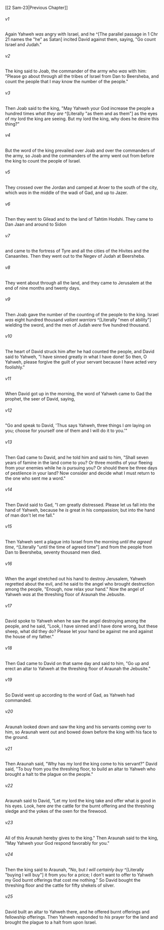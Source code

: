 ﻿---
aliases:
  - 2 Samuel 24
---

[[2 Sam-23|Previous Chapter]]

###### v1
Again Yahweh _was_ angry with Israel, and he ^[The parallel passage in 1 Chr 21 names the "he" as Satan] incited David against them, saying, "Go count Israel and Judah."

###### v2
The king said to Joab, the commander of the army who _was_ with him: "Please go about through all the tribes of Israel from Dan to Beersheba, and count the people that I may know the number of the people."

###### v3
Then Joab said to the king, "May Yahweh your God increase the people a hundred times _what they are_ ^[Literally "as them and as them"] as the eyes of my lord the king are seeing. But my lord the king, why does he desire this thing?"

###### v4
But the word of the king prevailed over Joab and over the commanders of the army, so Joab and the commanders of the army went out from before the king to count the people of Israel.

###### v5
They crossed over the Jordan and camped at Aroer to the south of the city, which _was_ in the middle of the wadi of Gad, and up to Jazer.

###### v6
Then they went to Gilead and to the land of Tahtim Hodshi. They came to Dan Jaan and around to Sidon

###### v7
and came to the fortress of Tyre and all the cities of the Hivites and the Canaanites. Then they went out to the Negev of Judah at Beersheba.

###### v8
They went about through all the land, and they came to Jerusalem at the end of nine months and twenty days.

###### v9
Then Joab gave the number of the counting of the people to the king. Israel _was_ eight hundred thousand _valiant warriors_ ^[Literally "men of ability"] wielding the sword, and the men of Judah _were_ five hundred thousand.

###### v10
The heart of David struck him after he had counted the people, and David said to Yahweh, "I have sinned greatly in what I have done! So then, O Yahweh, please forgive the guilt of your servant because I have acted very foolishly."

###### v11
When David got up in the morning, the word of Yahweh came to Gad the prophet, the seer of David, saying,

###### v12
"Go and speak to David, 'Thus says Yahweh, three things I _am_ laying on you; choose for yourself one of them and I will do it to you.'"

###### v13
Then Gad came to David, and he told him and said to him, "Shall seven years of famine in the land come to you? Or three months of your fleeing from your enemies while he _is_ pursuing you? Or should there be three days of pestilence in your land? Now consider and decide what I must return to the one who sent me a word."

###### v14
Then David said to Gad, "I _am_ greatly distressed. Please let us fall into the hand of Yahweh, because he _is_ great in his compassion; but into the hand of man don't let me fall."

###### v15
Then Yahweh sent a plague into Israel from the morning _until the agreed time_, ^[Literally "until the time of agreed time"] and from the people from Dan to Beersheba, seventy thousand men died.

###### v16
When the angel stretched out his hand to destroy Jerusalem, Yahweh regretted about the evil, and he said to the angel who brought destruction among the people, "Enough, now relax your hand." Now the angel of Yahweh _was_ at the threshing floor of Araunah the Jebusite.

###### v17
David spoke to Yahweh when he saw the angel destroying among the people, and he said, "Look, I have sinned and I have done wrong, but these sheep, what did they do? Please let your hand be against me and against the house of my father."

###### v18
Then Gad came to David on that same day and said to him, "Go up and erect an altar to Yahweh at the threshing floor of Araunah the Jebusite."

###### v19
So David went up according to the word of Gad, as Yahweh had commanded.

###### v20
Araunah looked down and saw the king and his servants coming over to him, so Araunah went out and bowed down before the king with his face to the ground.

###### v21
Then Araunah said, "Why has my lord the king come to his servant?" David said, "To buy from you the threshing floor, to build an altar to Yahweh who brought a halt to the plague on the people."

###### v22
Araunah said to David, "Let my lord the king take and offer what _is_ good in his eyes. Look, here _are_ the cattle for the burnt offering and the threshing sledge and the yokes of the oxen for the firewood.

###### v23
All of this Araunah hereby gives to the king." Then Araunah said to the king, "May Yahweh your God respond favorably for you."

###### v24
Then the king said to Araunah, "No, but _I will certainly buy_ ^[Literally "buying I will buy"] it from you for a price; I don't want to offer to Yahweh my God burnt offerings that cost me nothing." So David bought the threshing floor and the cattle for fifty shekels of silver.

###### v25
David built an altar to Yahweh there, and he offered burnt offerings and fellowship offerings. Then Yahweh responded to _his_ prayer for the land and brought the plague to a halt from upon Israel.